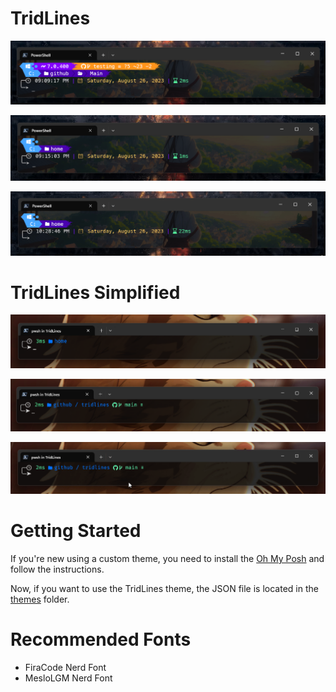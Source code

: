 # TridLines
![Git](./assets/image1.png)

![Normal](./assets/image2.png)

![Directory Path](./assets/directory_path.gif)

# TridLines Simplified
![Normal](./assets/simplified.png)

![Git](./assets/simplified2.png)

![Normal](./assets/simplified.gif)

# Getting Started
If you're new using a custom theme, you need to install the [Oh My Posh](https://ohmyposh.dev/docs/installation/windows) and follow the instructions.

Now, if you want to use the TridLines theme, the JSON file is located in the [themes](./themes/) folder.

# Recommended Fonts
- FiraCode Nerd Font
- MesloLGM Nerd Font
